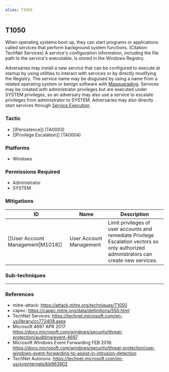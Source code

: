 ```yaml
---
alias: T1050
---
```


## T1050

When operating systems boot up, they can start programs or applications called services that perform background system functions. (Citation: TechNet Services) A service's configuration information, including the file path to the service's executable, is stored in the Windows Registry. 

Adversaries may install a new service that can be configured to execute at startup by using utilities to interact with services or by directly modifying the Registry. The service name may be disguised by using a name from a related operating system or benign software with [Masquerading](https://attack.mitre.org/techniques/T1036). Services may be created with administrator privileges but are executed under SYSTEM privileges, so an adversary may also use a service to escalate privileges from administrator to SYSTEM. Adversaries may also directly start services through [Service Execution](https://attack.mitre.org/techniques/T1035).


### Tactic
- [[Persistence]] (TA0003)
- [[Privilege Escalation]] (TA0004)

### Platforms
- Windows

### Permissions Required
- Administrator
- SYSTEM

### Mitigations

| ID | Name | Description |
| --- | --- | --- |
| [[User Account Management\|M1018]] | User Account Management | Limit privileges of user accounts and remediate Privilege Escalation vectors so only  authorized administrators can create new services. |

### Sub-techniques


---
### References

- mitre-attack: https://attack.mitre.org/techniques/T1050
- capec: https://capec.mitre.org/data/definitions/550.html
- TechNet Services: https://technet.microsoft.com/en-us/library/cc772408.aspx
- Microsoft 4697 APR 2017: https://docs.microsoft.com/windows/security/threat-protection/auditing/event-4697
- Microsoft Windows Event Forwarding FEB 2018: https://docs.microsoft.com/windows/security/threat-protection/use-windows-event-forwarding-to-assist-in-intrusion-detection
- TechNet Autoruns: https://technet.microsoft.com/en-us/sysinternals/bb963902
